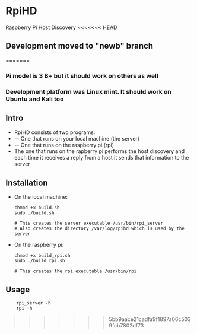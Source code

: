 # RpiHD

Raspberry Pi Host Discovery
<<<<<<< HEAD

## Development moved to "newb" branch
=======
### Pi model is 3 B+ but it should work on others as well
### Development platform was Linux mint. It should work on Ubuntu and Kali too

## Intro
* RpiHD consists of two programs:
* -- One that runs on your local machine (the server)
* -- One that runs on the raspberry pi (rpi)
* The one that runs on the rapberry pi performs the host discovery and each time it receives a reply from a host it sends that information to the server

## Installation

* On the local machine:
    ```
    chmod +x build.sh
    sudo ./build.sh
        
    # This creates the server executable /usr/bin/rpi_server
    # Also creates the directory /var/log/rpihd which is used by the server
    ```

* On the raspberry pi:
    ```
    chmod +x build_rpi.sh
    sudo ./build_rpi.sh

    # This creates the rpi executable /usr/bin/rpi
    ```

## Usage

```
    rpi_server -h
    rpi -h
```
>>>>>>> 5bb9aace21cadfa9f1897a06c5039fcb7802df73
